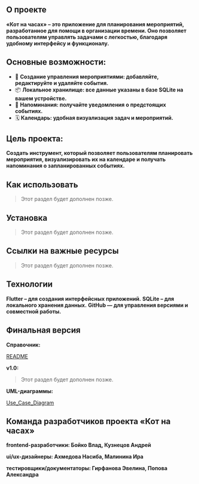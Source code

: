 ## О проекте
**«Кот на часах» – это приложение для планирования мероприятий, разработанное для помощи в организации времени. Оно позволяет пользователям управлять задачами с легкостью, благодаря удобному интерфейсу и функционалу.**

## Основные возможности:
- 📅 **Создание управления мероприятиями: добавляйте, редактируйте и удаляйте события.**
- 📦 **Локальное хранилище: все данные указаны в базе SQLite на вашем устройстве.** 
- 🔔 **Напоминания: получайте уведомления о предстоящих событиях.**  
- 🗓️ **Календарь: удобная визуализация задач и мероприятий.**

## Цель проекта:
**Создать инструмент, который позволяет пользователям планировать мероприятия, визуализировать их на календаре и получать напоминания о запланированных событиях.**

## Как использовать
> Этот раздел будет дополнен позже.
## Установка 
> Этот раздел будет дополнен позже.
## Ссылки на важные ресурсы
> Этот раздел будет дополнен позже.
## Технологии
**Flutter – для создания интерфейсных приложений.**
**SQLite – для локального хранения данных.**
**GitHub — для управления версиями и совместной работы.**

## Финальная версия 
**Справочник:**

[README](https://github.com/HoshiBlood/An-event-planning-application/blob/docs/README.md)

**v1.0:**

> Этот раздел будет дополнен позже.

**UML-диаграммы:**

[Use_Case_Diagram](https://github.com/HoshiBlood/An-event-planning-application/blob/docs/docs/diagrams/Use_Case_Diagram.drawio.svg) 

## Команда разработчиков проекта «Кот на часах»
**frontend-разработчики: Бойко Влад, Кузнецов Андрей**

**ui/ux-дизайнеры: Ахмедова Насиба, Малинина Ира**

**тестировщики/документаторы: Гирфанова Эвелина, Попова Александра**



